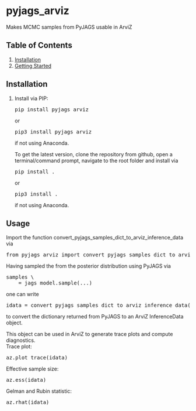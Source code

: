 # pyjags_arviz
Makes MCMC samples from PyJAGS usable in ArviZ

## Table of Contents

1.  [Installation](#installation)
2.  [Getting Started](#getting-started)

## Installation

1.  Install via PIP: 
    <pre>
    pip install pyjags_arviz 
    </pre>
    or 
    <pre>
    pip3 install pyjags_arviz 
    </pre>
    if not using Anaconda.
    
    To get the latest version, clone the repository from github, 
    open a terminal/command prompt, navigate to the root folder and install via
    <pre>
    pip install .
    </pre>
    or 
    <pre>
    pip3 install . 
    </pre>
    if not using Anaconda.

## Usage
Import the function convert_pyjags_samples_dict_to_arviz_inference_data via
<pre>
from pyjags_arviz import convert_pyjags_samples_dict_to_arviz_inference_data
</pre>

Having sampled the from the posterior distribution using PyJAGS via
<pre>
samples \
    = jags_model.sample(...)
</pre>
one can write 
<pre>
idata = convert_pyjags_samples_dict_to_arviz_inference_data(samples)
</pre>
to convert the dictionary returned from PyJAGS to an ArviZ InferenceData object.

This object can be used in ArviZ to generate trace plots and compute diagnostics.  
Trace plot:
<pre>
az.plot_trace(idata)
</pre>

Effective sample size:
<pre>
az.ess(idata)
</pre>

Gelman and Rubin statistic:
<pre>
az.rhat(idata)
</pre>
